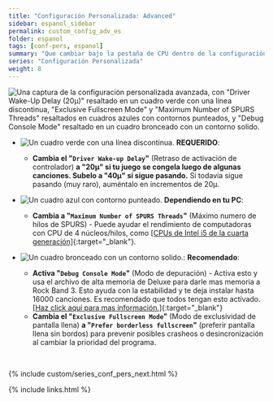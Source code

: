 ```yaml
---
title: "Configuración Personalizada: Advanced"
sidebar: espanol_sidebar
permalink: custom_config_adv_es
folder: espanol
tags: [conf-pers, espanol]
summary: "Que cambiar bajo la pestaña de CPU dentro de la configuración personalizada de RPCS3"
series: "Configuración Personalizada"
weight: 8
---
```


![Una captura de la configuración personalizada avanzada, con "Driver Wake-Up Delay (20µ)" resaltado en un cuadro verde con una línea discontinua, "Exclusive Fullscreen Mode" y "Maximum Number of SPURS Threads" resaltados en cuadros azules con contornos punteados, y "Debug Console Mode" resaltado en un cuadro bronceado con un contorno solido.](https://rb3pc.milohax.org/images/cust/advanced.png "Advanced")

* ![Un cuadro verde con una línea discontinua.](https://rb3pc.milohax.org/images/cust/smallgreen.png "Cuadro verde") **REQUERIDO**: 
	* **Cambia el "`Driver Wake-up Delay`"** (Retraso de activación de controlador) **a "20µ" si tu juego se congela luego de algunas canciones. Subelo a "40µ" si sigue pasando.** Si todavía sigue pasando (muy raro),  auméntalo en incrementos de 20µ.

* ![Un cuadro azul con contorno punteado.](https://rb3pc.milohax.org/images/cust/smallblue.png "Cuadro azul") **Dependiendo en tu PC**: 
	* **Cambia a "`Maximum Number of SPURS Threads`"** (Máximo numero de hilos de SPURS) - Puede ayudar el rendimiento de computadoras con CPU de 4 núcleos/hilos, como [[CPUs de Intel i5 de la cuarta generación]](https://github.com/hmxmilohax/rb3-pc/issues/12#issue-1955946005){:target="_blank"}.

* ![Un cuadro bronceado con un contorno solido.](https://rb3pc.milohax.org/images/cust/smalltan.png "Cuadro bronceado"): **Recomendado**:
	* **Activa "`Debug Console Mode`"** (Modo de depuración) - Activa esto y usa el archivo de alta memoria de Deluxe para darle mas memoria a Rock Band 3. Esto ayuda con la estabilidad y te deja instalar hasta 16000 canciones. Es recomendado que todos tengan esto activado. [[Haz click aquí para mas información.]](https://rb3pc.milohax.org/memoria){:target="_blank"}
	* **Cambia el "`Exclusive Fullscreen Mode`"** (Modo de exclusividad de pantalla llena) **a "`Prefer borderless fullscreen`"** (preferir pantalla llena sin bordos) para prevenir posibles crasheos o desincronización al cambiar la prioridad del programa.

<br/>

{% include custom/series_conf_pers_next.html %}

{% include links.html %}